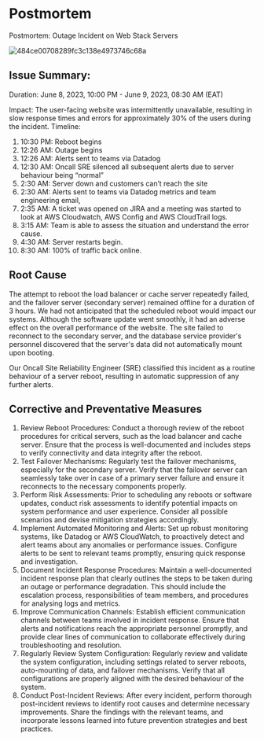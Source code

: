 # Postmortem
Postmortem: Outage Incident on Web Stack Servers

![484ce00708289fc3c138e4973746c68a](https://github.com/MundiaNderi/alx-system_engineering-devops/assets/98798719/b14578ae-eec6-4609-83ee-63e0dcc96f9d)



## Issue Summary:
Duration: June 8, 2023, 10:00 PM - June 9, 2023, 08:30 AM (EAT)

Impact: The user-facing website was intermittently unavailable, resulting in slow response times and errors for approximately 30% of the users during the incident.
Timeline:
1. 10:30 PM: Reboot begins
2. 12:26 AM: Outage begins
3. 12:26 AM: Alerts sent to teams via Datadog
4. 12:30 AM: Oncall SRE silenced all subsequent alerts due to server behaviour being “normal”
5. 2:30 AM: Server down and customers can’t reach the site
6. 2:30 AM: Alerts sent to teams via Datadog metrics and team engineering email, 
7. 2:35 AM: A ticket was opened on JIRA and a meeting was started to look at AWS Cloudwatch, AWS Config and AWS CloudTrail logs.
8. 3:15 AM: Team is able to assess the situation and understand the error cause.
9. 4:30 AM: Server restarts begin.
10. 8:30 AM: 100% of traffic back online.

## Root Cause 
The attempt to reboot the load balancer or cache server repeatedly failed, and the failover server (secondary server) remained offline for a duration of 3 hours.  We had not anticipated that the scheduled reboot would impact our systems. Although the software update went smoothly, it had an adverse effect on the overall performance of the website. 
The site failed to reconnect to the secondary server, and the database service provider's personnel discovered that the server's data did not automatically mount upon booting. 

Our Oncall  Site Reliability Engineer (SRE) classified this incident as a routine behaviour of a server reboot, resulting in automatic suppression of any further alerts.

## Corrective and Preventative Measures
1. Review Reboot Procedures: Conduct a thorough review of the reboot procedures for critical servers, such as the load balancer and cache  server. Ensure that the process is well-documented and includes steps to verify connectivity and data integrity after the reboot.
2. Test Failover Mechanisms: Regularly test the failover mechanisms, especially for the secondary server. Verify that the failover server can seamlessly take over in case of a primary server failure and ensure it reconnects to the necessary components properly.
3. Perform Risk Assessments: Prior to scheduling any reboots or software updates, conduct risk assessments to identify potential impacts on system performance and user experience. Consider all possible scenarios and devise mitigation strategies accordingly.
4. Implement Automated Monitoring and Alerts: Set up robust monitoring systems, like Datadog or AWS CloudWatch, to proactively detect and alert teams about any anomalies or performance issues. Configure alerts to be sent to relevant teams promptly, ensuring quick response and investigation.
5. Document Incident Response Procedures: Maintain a well-documented incident response plan that clearly outlines the steps to be taken during an outage or performance degradation. This should include the escalation process, responsibilities of team members, and procedures for analysing logs and metrics.
6. Improve Communication Channels: Establish efficient communication channels between teams involved in incident response. Ensure that alerts and notifications reach the appropriate personnel promptly, and provide clear lines of communication to collaborate effectively during troubleshooting and resolution.
7. Regularly Review System Configuration: Regularly review and validate the system configuration, including settings related to server reboots, auto-mounting of data, and failover mechanisms. Verify that all configurations are properly aligned with the desired behaviour of the system.
8. Conduct Post-Incident Reviews: After every incident, perform thorough post-incident reviews to identify root causes and determine necessary improvements. Share the findings with the relevant teams, and incorporate lessons learned into future prevention strategies and best practices.






